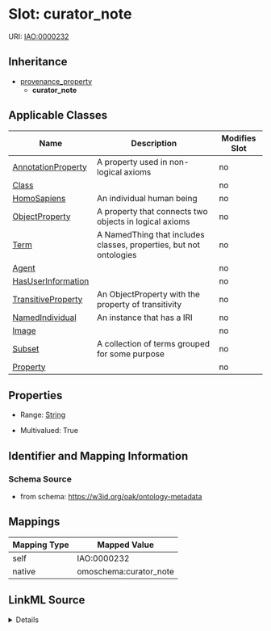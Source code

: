 

# Slot: curator_note



URI: [IAO:0000232](http://purl.obolibrary.org/obo/IAO_0000232)




## Inheritance

* [provenance_property](provenance_property.md)
    * **curator_note**






## Applicable Classes

| Name | Description | Modifies Slot |
| --- | --- | --- |
| [AnnotationProperty](AnnotationProperty.md) | A property used in non-logical axioms |  no  |
| [Class](Class.md) |  |  no  |
| [HomoSapiens](HomoSapiens.md) | An individual human being |  no  |
| [ObjectProperty](ObjectProperty.md) | A property that connects two objects in logical axioms |  no  |
| [Term](Term.md) | A NamedThing that includes classes, properties, but not ontologies |  no  |
| [Agent](Agent.md) |  |  no  |
| [HasUserInformation](HasUserInformation.md) |  |  no  |
| [TransitiveProperty](TransitiveProperty.md) | An ObjectProperty with the property of transitivity |  no  |
| [NamedIndividual](NamedIndividual.md) | An instance that has a IRI |  no  |
| [Image](Image.md) |  |  no  |
| [Subset](Subset.md) | A collection of terms grouped for some purpose |  no  |
| [Property](Property.md) |  |  no  |







## Properties

* Range: [String](String.md)

* Multivalued: True





## Identifier and Mapping Information







### Schema Source


* from schema: https://w3id.org/oak/ontology-metadata




## Mappings

| Mapping Type | Mapped Value |
| ---  | ---  |
| self | IAO:0000232 |
| native | omoschema:curator_note |




## LinkML Source

<details>
```yaml
name: curator_note
from_schema: https://w3id.org/oak/ontology-metadata
rank: 1000
is_a: provenance_property
slot_uri: IAO:0000232
alias: curator_note
domain_of:
- HasUserInformation
range: string
multivalued: true

```
</details>